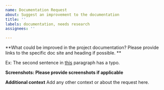 ```yaml
---
name: Documentation Request
about: Suggest an improvement to the documentation
title: ''
labels: documentation, needs research
assignees: ''

---
```


**What could be improved in the project documentation? Please provide links to the specific doc site and heading if possible. **

Ex: The second sentence in [this](https://azure.github.io/azure-saas/#usage-options) paragraph has a typo. 

**Screenshots: Please provide screenshots if applicable**


**Additional context**
Add any other context or about the request here.
